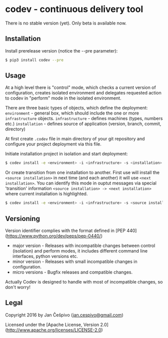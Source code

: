 codev - continuous delivery tool
========================


There is no stable version (yet). Only beta is available now.

Installation
-------

Install prerelease version (notice the --pre parameter):

```bash
$ pip3 install codev --pre
```

Usage
-----
At a high level there is "control" mode, which checks a current version of configuration, creates isolated environment and delegates requested action to codev in "perform" mode in the isolated environment.

There are three basic types of objects, which define the deployment:
`environment` - general box, which should include the one or more `infrastructure` objects. 
`infrastructure` - defines machines (types, numbers etc.)
`installation` - defines source of application (version, branch, commit, directory)

At first create `.codev` file in main directory of your git repository and configure your project deployment via this file. 

Initiate installation project in isolation and start deployment:

```bash
$ codev install -e <environment> -i <infrastructure> -s <installation>
```

Or create transition from one installation to another. First use will install the `<source installation>` in next time (and each another) it will use `<next installation>`.
You can identify this mode in ouptut messages via special 'transition' information `<source installation> -> <next installation>` where current installation is highlighted.

```bash
$ codev install -e <environment> -i <infrastructure> -s <source installation> -n <next installation>
```
 



Versioning
-----------------
Version identifier complies with the format defined in [PEP 440] (https://www.python.org/dev/peps/pep-0440/)

  - major version - Releases with incompatible changes between control (isolation) and perform modes, it includes different command line interfaces, python versions etc.
  - minor version - Releases with small incompatible changes in configuration.
  - micro versions - Bugfix releases and compatible changes.
  

Actually Codev is designed to handle with most of incompatible changes, so don't worry!

Legal
------

Copyright 2016 by Jan Češpivo (jan.cespivo@gmail.com)

Licensed under the [Apache License, Version 2.0] (http://www.apache.org/licenses/LICENSE-2.0)
